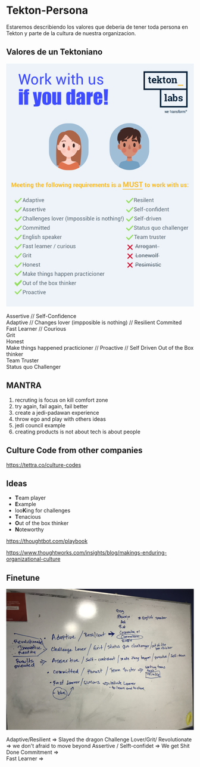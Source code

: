 # Tekton-Persona

Estaremos describiendo los valores que deberia de tener toda persona en Tekton
y parte de la cultura de nuestra organizacion.

## Valores de un Tektoniano

![Screenshot](TK%20Persona%202018.png)


Assertive	// Self-Confidence	
Adaptive	// Changes lover (impposible is nothing) //	Resilient
Commited		
Fast Learner // Courious		
Grit		
Honest		
Make things happened practicioner //	Proactive	// Self Driven
Out of the Box thinker		
Team Truster		
Status quo Challenger		

## MANTRA

1) recruting is focus on kill comfort zone
2) try again, fail again, fail better
3) create a jedi-padawan experience
4) throw ego and play with others ideas
5) jedi council example
6) creating products is not about tech is about people


## Culture Code from other companies

https://tettra.co/culture-codes


## Ideas

 - **T**eam player
 - **E**xample
 - loo**K**ing for challenges
 - **T**enacious
 - **O**ut of the box thinker
 - **N**oteworthy




https://thoughtbot.com/playbook

https://www.thoughtworks.com/insights/blog/makings-enduring-organizational-culture

## Finetune

![Screenshot](IMG_3926.jpg)


Adaptive/Resilient  =>  Slayed the dragon
Challenge Lover/Grit/ Revolutionate  =>  we don't afraid to move beyond 
Assertive / Selft-confidet   => We get Shit Done
Commitment =>  
Fast Learner =>


